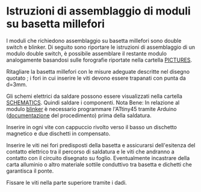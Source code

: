 # Istruzioni di assemblaggio di moduli su basetta millefori

I moduli che richiedono assemblaggio su basetta millefori sono double
switch e blinker. Di seguito sono riportare le istruzioni di
assemblaggio di un modulo double switch, è possibile assemblare il
restante modulo analogamente basandosi sulle forografie riportate nella
cartella [PICTURES]().

Ritagliare la basetta millefori con le misure adeguate descritte nel
disegno quotato [](); i fori in cui inserire le viti devono essere
trapanati con punta da d=3mm.

Gli schemi elettrici da saldare possono essere visualizzati nella
cartella [SCHEMATICS](). Quindi saldare i componenti.
Nota Bene: In relazione al modulo [blinker]() è necessario programmare
l'ATtiny45 tramite Arduino ([documentazione]() del procedimento) prima
della saldatura.

Inserire in ogni vite con cappuccio rivolto verso il basso un dischetto
magnetico e due dischetti in compensato.

Inserire le viti nei fori predisposti della basetta e assicurarsi
dell'esitenza del contatto elettrico tra il percorso di saldatura e le
viti che andranno a contatto con il circuito disegnato su foglio.
Eventualmente incastrare della carta alluminio o altro materiale sottile
conduttivo tra basetta e dichetti che garantisca il ponte.

Fissare le viti nella parte superiore tramite i dadi.
